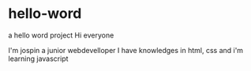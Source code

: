 # hello-word
a hello word project
Hi everyone 

I'm jospin  a junior webdevelloper 
I have knowledges in html, css and i'm learning javascript
